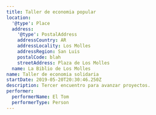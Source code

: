 ```yaml
---
title: Taller de economia popular
location:
  '@type': Place
  address:
    '@type': PostalAddress
    addressCountry: AR
    addressLocality: Los Molles
    addressRegion: San Luis
    postalCode: blah
    streetAddress: Plaza de Los Molles
  name: La Biblio de Los Molles
name: Taller de economia solidaria
startDate: 2019-05-20T20:30:46.250Z
description: Tercer encuentro para avanzar proyectos.
performer:
  performerName: El Tom
  performerType: Person
---
```


